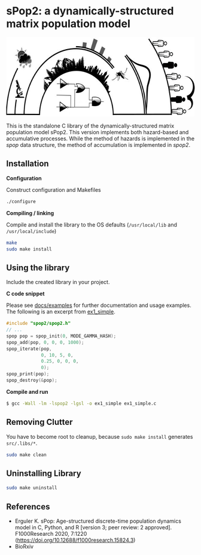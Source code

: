# sPop2: a dynamically-structured matrix population model

<p align="center">
<img width="623" height=211" src="docs/figures/logo_sPop2.jpg"/>
</p>

This is the standalone C library of the dynamically-structured matrix population model sPop2.
This version implements both hazard-based and accumulative processes. While the method of hazards is implemented in the *spop* data structure, the method of accumulation is implemented in *spop2*.

## Installation

**Configuration**

Construct configuration and Makefiles

```bash
./configure
```

**Compiling / linking**

Compile and install the library to the OS defaults (`/usr/local/lib` and `/usr/local/include`)

```bash
make
sudo make install
```

## Using the library

Include the created library in your project.

**C code snippet**

Please see <a href="docs/examples/">docs/examples</a> for further documentation and usage examples.
The following is an excerpt from <a href="docs/examples/ex1_simple">ex1_simple</a>.

```c
#include "spop2/spop2.h"
// ...
spop pop = spop_init(0, MODE_GAMMA_HASH);
spop_add(pop, 0, 0, 0, 1000);
spop_iterate(pop,
             0, 10, 5, 0,
             0.25, 0, 0, 0,
             0);
spop_print(pop);
spop_destroy(&pop);
```

**Compile and run**

```bash
$ gcc -Wall -lm -lspop2 -lgsl -o ex1_simple ex1_simple.c
```

## Removing Clutter

You have to become root to cleanup, because `sudo make install` generates `src/.libs/*`.

```bash
sudo make clean
```

## Uninstalling Library

```bash
sudo make uninstall
```

## References

* Erguler K. sPop: Age-structured discrete-time population dynamics model in C, Python, and R [version 3; peer review: 2 approved]. F1000Research 2020, 7:1220 (https://doi.org/10.12688/f1000research.15824.3)
* BioRxiv